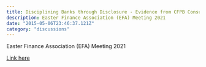 ```yaml
---
title: Disciplining Banks through Disclosure - Evidence from CFPB Consumer Complaints
description: Easter Finance Association (EFA) Meeting 2021
date: "2015-05-06T23:46:37.121Z"
category: "discussions"
---
```


Easter Finance Association (EFA) Meeting 2021

[Link here](/posts/discussions/herpfer-maturana-credit-rating-inflation-is-it-still-relevant-and-who-prices-it/EFA_discussion_2021.pdf)
